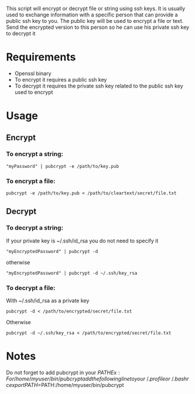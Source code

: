 This script will encrypt or decrypt file or string using ssh keys.
It is usually used to exchange information with a specific person that can provide a public ssh key to you.
The public key will be used to encrypt a file or text. Send the encrypted version to this person so he can use his private ssh key to decrypt it

# Requirements
- Openssl binary
- To encrypt it requires a public ssh key
- To decrypt it requires the private ssh key related to the public ssh key used to encrypt

# Usage

## Encrypt
### To encrypt a string:
```
"myPassword" | pubcrypt -e /path/to/key.pub
```
### To encrypt a file:
```
pubcrypt -e /path/to/key.pub < /path/to/cleartext/secret/file.txt
```

## Decrypt
### To decrypt a string:
If your private key is ~/.ssh/id_rsa you do not need to specify it
```
"myEncryptedPassword" | pubcrypt -d
```
otherwise
```
"myEncryptedPassword" | pubcrypt -d ~/.ssh/key_rsa
```
### To decrypt a file:
With ~/.ssh/id_rsa as a private key
```
pubcrypt -d < /path/to/encrypted/secret/file.txt
```
Otherwise
```
pubcrypt -d ~/.ssh/key_rsa < /path/to/encrypted/secret/file.txt
```

# Notes
Do not forget to add pubcrypt in your $PATH
Ex: For /home/myuser/bin/pubcrypt
add the following line to your ~/.profile or ~/.bashrc
export PATH=$PATH:/home/myuser/bin/pubcrypt
